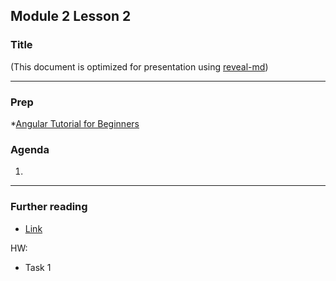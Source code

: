 ## Module 2 Lesson 2
### Title
(This document is optimized for presentation using [reveal-md](https://github.com/webpro/reveal-md))

---

### Prep
*[Angular Tutorial for Beginners](https://www.youtube.com/watch?v=k5E2AVpwsko)

### Agenda
1.

---


### Further reading
* [Link]()

HW:
* Task 1
